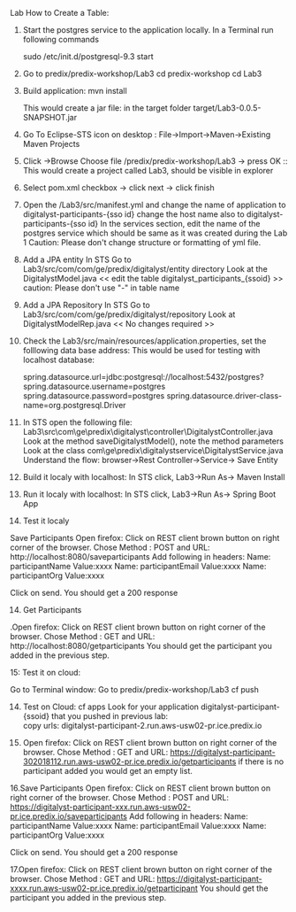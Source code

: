 Lab How to Create a Table:

1. Start the postgres service to the application locally.
   In a Terminal run following commands

   sudo /etc/init.d/postgresql-9.3 start

2. Go to predix/predix-workshop/Lab3
   cd predix-workshop
   cd Lab3

3. Build application:
   mvn install

   This would create a jar file: in the target folder target/Lab3-0.0.5-SNAPSHOT.jar

4. Go To Eclipse-STS icon on desktop :
   File->Import->Maven->Existing Maven Projects

5. Click ->Browse
   Choose file /predix/predix-workshop/Lab3 -> press OK :: This would create a project called Lab3, should be visible in explorer

6. Select pom.xml checkbox -> click next -> click finish

7. Open the /Lab3/src/manifest.yml and change the name of application to digitalyst-participants-{sso id}
   change the host name also to digitalyst-participants-{sso id}
   In the services section, edit the name of the postgres service which should be same as it was created during the Lab 1
   Caution: Please don't change structure or formatting of yml file. 

8. Add a JPA entity 
   In STS Go to Lab3/src/com/com/ge/predix/digitalyst/entity directory
   Look at the DigitalystModel.java << edit the table digitalyst_participants_{ssoid} >>
   caution: Please don't use "-" in table name 
   

9. Add a JPA Repository
    In STS Go to Lab3/src/com/com/ge/predix/digitalyst/repository
    Look at DigitalystModelRep.java  << No changes required >>

10. Check the Lab3/src/main/resources/application.properties, set the folllowing data base address: This would be used for testing with 
localhost database:
    
    spring.datasource.url=jdbc:postgresql://localhost:5432/postgres?
    spring.datasource.username=postgres
    spring.datasource.password=postgres
    spring.datasource.driver-class-name=org.postgresql.Driver



11. In STS open the following file: Lab3\src\com\ge\predix\digitalyst\controller\DigitalystController.java
   Look at the  method saveDigitalystModel(), note the method parameters
   Look at the class com\ge\predix\digitalystservice\DigitalystService.java
   Understand the flow: browser->Rest Controller->Service-> Save Entity


12. Build it localy with localhost: In STS click,  Lab3->Run As-> Maven Install


12. Run it localy with localhost: In STS click,  Lab3->Run As-> Spring Boot App

13. Test it localy

Save Participants
   Open firefox: Click on REST client brown button on right corner of the browser.
   Chose Method : POST and URL: http://localhost:8080/saveparticipants
   Add following in headers:
   Name: participantName  Value:xxxx
   Name: participantEmail Value:xxxx
   Name: participantOrg   Value:xxxx  

   Click on send. You should get a 200 response

14. Get Participants

.Open firefox: Click on REST client brown button on right corner of the browser.
   Chose Method : GET and URL: http://localhost:8080/getparticipants
   You should get the participant you added in the previous step.

  
15: Test it on cloud:

  Go to Terminal window:
  Go to predix/predix-workshop/Lab3
  cf push 


14. Test on Cloud:
   cf apps
   Look for your application digitalyst-participant-{ssoid} that you  pushed in previous lab:   
   copy urls: digitalyst-participant-2.run.aws-usw02-pr.ice.predix.io

15. Open firefox: Click on REST client brown button on right corner of the browser.
   Chose Method : GET and URL: https://digitalyst-participant-302018112.run.aws-usw02-pr.ice.predix.io/getparticipants
   if there is no participant added you would get an empty list.

16.Save Participants
   Open firefox: Click on REST client brown button on right corner of the browser.
   Chose Method : POST and URL: https://digitalyst-participant-xxx.run.aws-usw02-pr.ice.predix.io/saveparticipants
   Add following in headers:
   Name: participantName  Value:xxxx
   Name: participantEmail Value:xxxx
   Name: participantOrg   Value:xxxx  

   Click on send. You should get a 200 response



17.Open firefox: Click on REST client brown button on right corner of the browser.
   Chose Method : GET and URL: https://digitalyst-participant-xxxx.run.aws-usw02-pr.ice.predix.io/getparticipant
   You should get the participant you added in the previous step.





